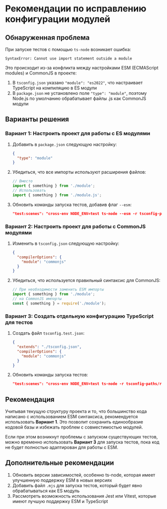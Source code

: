# Рекомендации по исправлению конфигурации модулей

## Обнаруженная проблема

При запуске тестов с помощью `ts-node` возникает ошибка:

```
SyntaxError: Cannot use import statement outside a module
```

Это происходит из-за конфликта между настройками ESM (ECMAScript modules) и CommonJS в проекте:

1. В `tsconfig.json` указано `"module": "es2022"`, что настраивает TypeScript на компиляцию в ES модули
2. В `package.json` не установлено поле `"type": "module"`, поэтому Node.js по умолчанию обрабатывает файлы .js как CommonJS модули

## Варианты решения

### Вариант 1: Настроить проект для работы с ES модулями

1. Добавить в `package.json` следующую настройку:
   ```json
   {
     "type": "module"
   }
   ```

2. Убедиться, что все импорты используют расширения файлов:
   ```typescript
   // Вместо
   import { something } from './module';
   // Использовать
   import { something } from './module.js';
   ```

3. Обновить команды запуска тестов, добавив флаг `--esm`:
   ```json
   "test:scenes": "cross-env NODE_ENV=test ts-node --esm -r tsconfig-paths/register src/test-utils/runScenesTests.ts"
   ```

### Вариант 2: Настроить проект для работы с CommonJS модулями

1. Изменить в `tsconfig.json` следующую настройку:
   ```json
   {
     "compilerOptions": {
       "module": "commonjs"
     }
   }
   ```

2. Убедиться, что используется правильный синтаксис для CommonJS:
   ```typescript
   // При необходимости заменить ESM импорты
   import { something } from './module';
   // на CommonJS импорты
   const { something } = require('./module');
   ```

### Вариант 3: Создать отдельную конфигурацию TypeScript для тестов

1. Создать файл `tsconfig.test.json`:
   ```json
   {
     "extends": "./tsconfig.json",
     "compilerOptions": {
       "module": "commonjs"
     }
   }
   ```

2. Обновить команды запуска тестов:
   ```json
   "test:scenes": "cross-env NODE_ENV=test ts-node -r tsconfig-paths/register -P tsconfig.test.json src/test-utils/runScenesTests.ts"
   ```

## Рекомендация

Учитывая текущую структуру проекта и то, что большинство кода написано с использованием ESM синтаксиса, рекомендуется использовать **Вариант 1**. Это позволит сохранить единообразие кодовой базы и избежать проблем с совместимостью модулей.

Если при этом возникнут проблемы с запуском существующих тестов, можно временно использовать **Вариант 3** для запуска тестов, пока код не будет полностью адаптирован для работы с ESM.

## Дополнительные рекомендации

1. Обновить версии зависимостей, особенно ts-node, которая имеет улучшенную поддержку ESM в новых версиях
2. Добавить файл `.mjs` для запуска тестов, который будет явно обрабатываться как ES модуль
3. Рассмотреть возможность использования Jest или Vitest, которые имеют лучшую поддержку ESM и TypeScript 